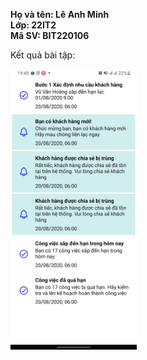 __Họ và tên: Lê Anh Minh__  
__Lớp: 22IT2__  
__Mã SV: BIT220106__  

Kết quả bài tập:  

<img src="./flatlist.jpg" width = 40%>
